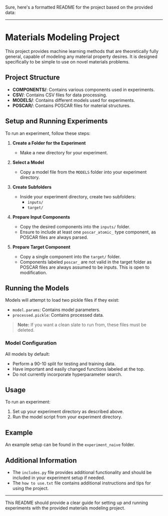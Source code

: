 Sure, here's a formatted README for the project based on the provided data:

---

# Materials Modeling Project

This project provides machine learning methods that are theoretically fully general, capable of modeling any material property desires. It is designed specifically to be simple to use on novel materials problems.

## Project Structure

- **COMPONENTS/**: Contains various components used in experiments.
- **CSV/**: Contains CSV files for data processing.
- **MODELS/**: Contains different models used for experiments.
- **POSCAR/**: Contains POSCAR files for material structures.

## Setup and Running Experiments

To run an experiment, follow these steps:

1. **Create a Folder for the Experiment**
   - Make a new directory for your experiment.

2. **Select a Model**
   - Copy a model file from the `MODELS` folder into your experiment directory.

3. **Create Subfolders**
   - Inside your experiment directory, create two subfolders:
     - `inputs/`
     - `target/`

4. **Prepare Input Components**
   - Copy the desired components into the `inputs/` folder.
   - Ensure to include at least one `poscar_atomic_` type component, as POSCAR files are always parsed.

5. **Prepare Target Component**
   - Copy a single component into the `target/` folder.
   - Components labeled `poscar_` are not valid in the target folder as POSCAR files are always assumed to be inputs. This is open to modification.

## Running the Models

Models will attempt to load two pickle files if they exist:
- `model.params`: Contains model parameters.
- `processed.pickle`: Contains processed data.

> **Note:** If you want a clean slate to run from, these files must be deleted.

### Model Configuration

All models by default:
- Perform a 90-10 split for testing and training data.
- Have important and easily changed functions labeled at the top.
- Do not currently incorporate hyperparameter search.

## Usage

To run an experiment:

1. Set up your experiment directory as described above.
2. Run the model script from your experiment directory.

## Example

An example setup can be found in the `experiment_naive` folder.

## Additional Information

- The `includes.py` file provides additional functionality and should be included in your experiment setup if needed.
- The `how to use.txt` file contains additional instructions and tips for using the project.

---

This README should provide a clear guide for setting up and running experiments with the provided materials modeling project.

